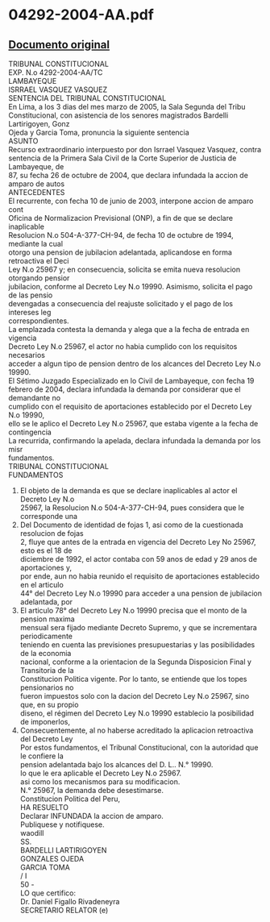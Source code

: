 
04292-2004-AA.pdf
=================
  
[Documento original](https://tc.gob.pe/jurisprudencia/2005/04292-2004-AA.pdf)  
---  
TRIBUNAL CONSTITUCIONAL  
EXP. N.o 4292-2004-AA/TC  
LAMBAYEQUE  
ISRRAEL VASQUEZ VASQUEZ  
SENTENCIA DEL TRIBUNAL CONSTITUCIONAL  
En Lima, a los 3 dias del mes marzo de 2005, la Sala Segunda del Tribu  
Constitucional, con asistencia de los senores magistrados Bardelli Lartirigoyen, Gonz  
Ojeda y Garcia Toma, pronuncia la siguiente sentencia  
ASUNTO  
Recurso extraordinario interpuesto por don Isrrael Vasquez Vasquez, contra  
sentencia de la Primera Sala Civil de la Corte Superior de Justicia de Lambayeque, de  
87, su fecha 26 de octubre de 2004, que declara infundada la accion de amparo de autos  
ANTECEDENTES  
El recurrente, con fecha 10 de junio de 2003, interpone accion de amparo cont  
Oficina de Normalizacion Previsional (ONP), a fin de que se declare inaplicable  
Resolucion N.o 504-A-377-CH-94, de fecha 10 de octubre de 1994, mediante la cual  
otorgo una pension de jubilacion adelantada, aplicandose en forma retroactiva el Deci  
Ley N.o 25967 y; en consecuencia, solicita se emita nueva resolucion otorgando pensior  
jubilacion, conforme al Decreto Ley N.o 19990. Asimismo, solicita el pago de las pensio  
devengadas a consecuencia del reajuste solicitado y el pago de los intereses leg  
correspondientes.  
La emplazada contesta la demanda y alega que a la fecha de entrada en vigencia  
Decreto Ley N.o 25967, el actor no habia cumplido con los requisitos necesarios  
acceder a algun tipo de pension dentro de los alcances del Decreto Ley N.o 19990.  
El Sétimo Juzgado Especializado en lo Civil de Lambayeque, con fecha 19  
febrero de 2004, declara infundada la demanda por considerar que el demandante no  
cumplido con el requisito de aportaciones establecido por el Decreto Ley N.o 19990,  
ello se le aplico el Decreto Ley N.o 25967, que estaba vigente a la fecha de contingencia  
La recurrida, confirmando la apelada, declara infundada la demanda por los misr  
fundamentos.  
TRIBUNAL CONSTITUCIONAL  
FUNDAMENTOS  
1. El objeto de la demanda es que se declare inaplicables al actor el Decreto Ley N.o  
25967, la Resolucion N.o 504-A-377-CH-94, pues considera que le corresponde una  
2. Del Documento de identidad de fojas 1, asi como de la cuestionada resolucion de fojas  
2, fluye que antes de la entrada en vigencia del Decreto Ley No 25967, esto es el 18 de  
diciembre de 1992, el actor contaba con 59 anos de edad y 29 anos de aportaciones y,  
por ende, aun no habia reunido el requisito de aportaciones establecido en el articulo  
44° del Decreto Ley N.o 19990 para acceder a una pension de jubilacion adelantada, por  
3. El articulo 78° del Decreto Ley N.o 19990 precisa que el monto de la pension maxima  
mensual sera fijado mediante Decreto Supremo, y que se incrementara periodicamente  
teniendo en cuenta las previsiones presupuestarias y las posibilidades de la economia  
nacional, conforme a la orientacion de la Segunda Disposicion Final y Transitoria de la  
Constitucion Politica vigente. Por lo tanto, se entiende que los topes pensionarios no  
fueron impuestos solo con la dacion del Decreto Ley N.o 25967, sino que, en su propio  
diseno, el régimen del Decreto Ley N.o 19990 establecio la posibilidad de imponerlos,  
4. Consecuentemente, al no haberse acreditado la aplicacion retroactiva del Decreto Ley  
Por estos fundamentos, el Tribunal Constitucional, con la autoridad que le confiere la  
pension adelantada bajo los alcances del D. L.. N.° 19990.  
lo que le era aplicable el Decreto Ley N.o 25967.  
asi como los mecanismos para su modificacion.  
N.° 25967, la demanda debe desestimarse.  
Constitucion Politica del Peru,  
HA RESUELTO  
Declarar INFUNDADA la accion de amparo.  
Publiquese y notifiquese.  
waodill  
SS.  
BARDELLI LARTIRIGOYEN  
GONZALES OJEDA  
GARCIA TOMA  
/ I  
50 -  
LO que certifico:  
Dr. Daniel Figallo Rivadeneyra  
SECRETARIO RELATOR (e)